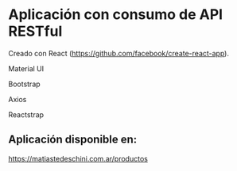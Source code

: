 # Aplicación con consumo de API RESTful

Creado con React (https://github.com/facebook/create-react-app).

Material UI

Bootstrap

Axios

Reactstrap

## Aplicación disponible en:

https://matiastedeschini.com.ar/productos


